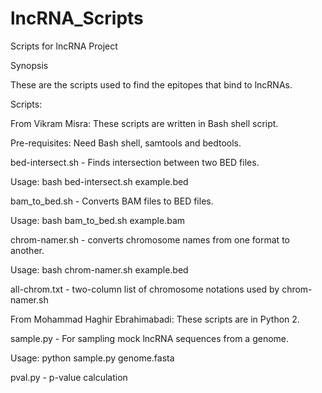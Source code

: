 # lncRNA_Scripts
Scripts for lncRNA Project

Synopsis

These are the scripts used to find the epitopes that bind to lncRNAs. 

Scripts:

From Vikram Misra:
These scripts are written in Bash shell script.

Pre-requisites: Need Bash shell, samtools and bedtools.

bed-intersect.sh - Finds intersection between two BED files.

Usage: bash bed-intersect.sh example.bed

bam_to_bed.sh - Converts BAM files to BED files.

Usage: bash bam_to_bed.sh example.bam

chrom-namer.sh - converts chromosome names from one format to another.

Usage: bash chrom-namer.sh example.bed

all-chrom.txt - two-column list of chromosome notations used by chrom-namer.sh

From Mohammad Haghir Ebrahimabadi:
These scripts are in Python 2.

sample.py - For sampling mock lncRNA sequences from a genome.

Usage: python sample.py genome.fasta

pval.py - p-value calculation



